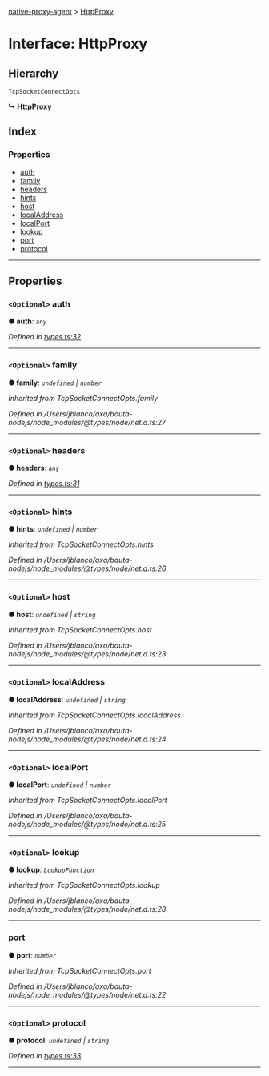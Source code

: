 [native-proxy-agent](../README.md) > [HttpProxy](../interfaces/httpproxy.md)

# Interface: HttpProxy

## Hierarchy

 `TcpSocketConnectOpts`

**↳ HttpProxy**

## Index

### Properties

* [auth](httpproxy.md#auth)
* [family](httpproxy.md#family)
* [headers](httpproxy.md#headers)
* [hints](httpproxy.md#hints)
* [host](httpproxy.md#host)
* [localAddress](httpproxy.md#localaddress)
* [localPort](httpproxy.md#localport)
* [lookup](httpproxy.md#lookup)
* [port](httpproxy.md#port)
* [protocol](httpproxy.md#protocol)

---

## Properties

<a id="auth"></a>

### `<Optional>` auth

**● auth**: *`any`*

*Defined in [types.ts:32](https://github.axa.com/Digital/bauta-nodejs/blob/4798ac7/packages/native-proxy-agent/src/types.ts#L32)*

___
<a id="family"></a>

### `<Optional>` family

**● family**: *`undefined` \| `number`*

*Inherited from TcpSocketConnectOpts.family*

*Defined in /Users/jblanco/axa/bauta-nodejs/node_modules/@types/node/net.d.ts:27*

___
<a id="headers"></a>

### `<Optional>` headers

**● headers**: *`any`*

*Defined in [types.ts:31](https://github.axa.com/Digital/bauta-nodejs/blob/4798ac7/packages/native-proxy-agent/src/types.ts#L31)*

___
<a id="hints"></a>

### `<Optional>` hints

**● hints**: *`undefined` \| `number`*

*Inherited from TcpSocketConnectOpts.hints*

*Defined in /Users/jblanco/axa/bauta-nodejs/node_modules/@types/node/net.d.ts:26*

___
<a id="host"></a>

### `<Optional>` host

**● host**: *`undefined` \| `string`*

*Inherited from TcpSocketConnectOpts.host*

*Defined in /Users/jblanco/axa/bauta-nodejs/node_modules/@types/node/net.d.ts:23*

___
<a id="localaddress"></a>

### `<Optional>` localAddress

**● localAddress**: *`undefined` \| `string`*

*Inherited from TcpSocketConnectOpts.localAddress*

*Defined in /Users/jblanco/axa/bauta-nodejs/node_modules/@types/node/net.d.ts:24*

___
<a id="localport"></a>

### `<Optional>` localPort

**● localPort**: *`undefined` \| `number`*

*Inherited from TcpSocketConnectOpts.localPort*

*Defined in /Users/jblanco/axa/bauta-nodejs/node_modules/@types/node/net.d.ts:25*

___
<a id="lookup"></a>

### `<Optional>` lookup

**● lookup**: *`LookupFunction`*

*Inherited from TcpSocketConnectOpts.lookup*

*Defined in /Users/jblanco/axa/bauta-nodejs/node_modules/@types/node/net.d.ts:28*

___
<a id="port"></a>

###  port

**● port**: *`number`*

*Inherited from TcpSocketConnectOpts.port*

*Defined in /Users/jblanco/axa/bauta-nodejs/node_modules/@types/node/net.d.ts:22*

___
<a id="protocol"></a>

### `<Optional>` protocol

**● protocol**: *`undefined` \| `string`*

*Defined in [types.ts:33](https://github.axa.com/Digital/bauta-nodejs/blob/4798ac7/packages/native-proxy-agent/src/types.ts#L33)*

___

